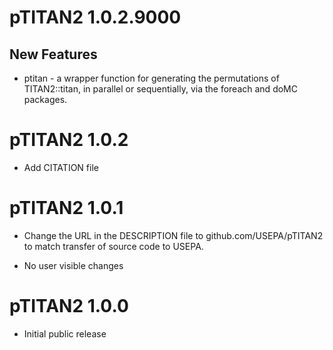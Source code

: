 # pTITAN2 1.0.2.9000

## New Features

* ptitan - a wrapper function for generating the permutations of TITAN2::titan,
  in parallel or sequentially, via the foreach and doMC packages.


# pTITAN2 1.0.2

* Add CITATION file

# pTITAN2 1.0.1

* Change the URL in the DESCRIPTION file to github.com/USEPA/pTITAN2 to match
    transfer of source code to USEPA.

* No user visible changes

# pTITAN2 1.0.0

* Initial public release
